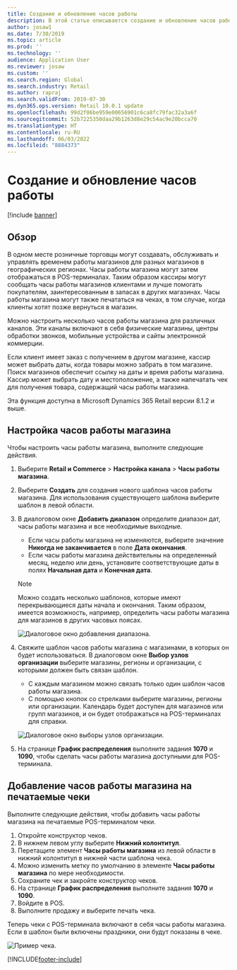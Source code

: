 ```yaml
---
title: Создание и обновление часов работы
description: В этой статье описывается создание и обновление часов работы магазина в Commerce Headquarters.
author: josaw1
ms.date: 7/30/2019
ms.topic: article
ms.prod: ''
ms.technology: ''
audience: Application User
ms.reviewer: josaw
ms.custom: ''
ms.search.region: Global
ms.search.industry: Retail
ms.author: rapraj
ms.search.validFrom: 2019-07-30
ms.dyn365.ops.version: Retail 10.0.1 update
ms.openlocfilehash: 99d2f06be959e00656901c6ca8fc79fac32a3a6f
ms.sourcegitcommit: 52b7225350daa29b1263d8e29c54ac9e20bcca70
ms.translationtype: HT
ms.contentlocale: ru-RU
ms.lasthandoff: 06/03/2022
ms.locfileid: "8884373"
---
```

# <a name="create-and-update-store-hours"></a>Создание и обновление часов работы

[!include [banner](../../includes/banner.md)]

## <a name="overview"></a>Обзор

В одном месте розничные торговцы могут создавать, обслуживать и управлять временем работы магазинов для разных магазинов в географических регионах. Часы работы магазина могут затем отображаться в POS-терминалах. Таким образом кассиры могут сообщать часы работы магазинов клиентами и лучше помогать покупателям, заинтересованным в запасах в других магазинах. Часы работы магазина могут также печататься на чеках, в том случае, когда клиенты хотят позже вернуться в магазин.

Можно настроить несколько часов работы магазина для различных каналов. Эти каналы включают в себя физические магазины, центры обработки звонков, мобильные устройства и сайты электронной коммерции.

Если клиент имеет заказ с получением в другом магазине, кассир может выбрать даты, когда товары можно забрать в том магазине. Поиск магазинов обеспечит ссылку на даты и время работы магазина. Кассир может выбрать дату и местоположение, а также напечатать чек для получения товара, содержащий часы работы магазина.

Эта функция доступна в Microsoft Dynamics 365 Retail версии 8.1.2 и выше.

## <a name="configure-store-hours"></a>Настройка часов работы магазина

Чтобы настроить часы работы магазина, выполните следующие действия.

1. Выберите **Retail и Commerce** \> **Настройка канала** \> **Часы работы магазина**.
2. Выберите **Создать** для создания нового шаблона часов работы магазина. Для использования существующего шаблона выберите шаблон в левой области.
3. В диалоговом окне **Добавить диапазон** определите диапазон дат, часы работы магазина и все необходимые выходные.

    - Если часы работы магазина не изменяются, выберите значение **Никогда не заканчивается** в поле **Дата окончания**.
    - Если часы работы магазина действительны на определенный месяц, неделю или день, установите соответствующие даты в полях **Начальная дата** и **Конечная дата**.

    > [!NOTE]
    > Можно создать несколько шаблонов, которые имеют перекрывающиеся даты начала и окончания. Таким образом, имеется возможность, например, определить часы работы магазина для магазинов в других часовых поясах.

    ![Диалоговое окно добавления диапазона.](../dev-itpro/media/Storehours1.png "Диалоговое окно добавления диапазона")

4. Свяжите шаблон часов работы магазина с магазинами, в которых он будет использоваться. В диалоговом окне **Выбор узлов организации** выберите магазины, регионы и организации, с которыми должен быть связан шаблон.

    - С каждым магазином можно связать только один шаблон часов работы магазина.
    - С помощью кнопок со стрелками выберите магазины, регионы или организации. Календарь будет доступен для магазинов или групп магазинов, и он будет отображаться на POS-терминалах для справки.

    ![Диалоговое окно выборы узлов организации.](../dev-itpro/media/Storehours2.png "Диалоговое окно выборы узлов организации")

5. На странице **График распределения** выполните задания **1070** и **1090**, чтобы сделать часы работы магазина доступными для POS-терминала.

## <a name="add-store-hours-to-printed-receipts"></a>Добавление часов работы магазина на печатаемые чеки

Выполните следующие действия, чтобы добавить часы работы магазина на печатаемые POS-терминалом чеки.

1. Откройте конструктор чеков.
2. В нижнем левом углу выберите **Нижний колонтитул**.
3. Перетащите элемент **Часы работы магазина** из левой области в нижний колонтитул в нижней части шаблона чека.
4. Можно изменить метку по умолчанию в элементе **Часы работы магазина** по мере необходимости.
5. Сохраните чек и закройте конструктор чеков.
6. На странице **График распределения** выполните задания **1070** и **1090**.
7. Войдите в POS.
8. Выполните продажу и выберите печать чека.

Теперь чеки с POS-терминала включают в себя часы работы магазина. Если в шаблон были включены праздники, они будут показаны в чеке.

![Пример чека.](../dev-itpro/media/Storehours3.png "Пример чека")


[!INCLUDE[footer-include](../../includes/footer-banner.md)]